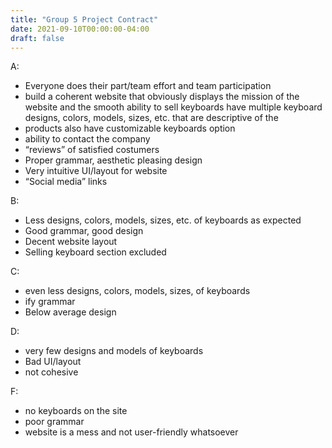 ```yaml
---
title: "Group 5 Project Contract"
date: 2021-09-10T00:00:00-04:00
draft: false
---
```


A:  
* Everyone does their part/team effort and team participation 
* build a coherent website that obviously displays the mission of the website and the smooth ability to sell keyboards have multiple keyboard designs, colors, models, sizes, etc. that are descriptive of the 
* products also have customizable keyboards option
* ability to contact the company  
* “reviews” of satisfied costumers 
* Proper grammar, aesthetic pleasing design 
* Very intuitive UI/layout for website 
* “Social media” links

B:  
* Less designs, colors, models, sizes, etc. of keyboards as expected 
* Good grammar, good design  
* Decent website layout 
* Selling keyboard section excluded 

C: 
* even less designs, colors, models, sizes, of keyboards 
* ify grammar 
* Below average design 

D: 
* very few designs and models of keyboards 
* Bad UI/layout 
* not cohesive  

F: 
* no keyboards on the site 
* poor grammar 
* website is a mess and not user-friendly whatsoever
